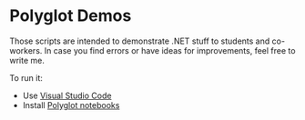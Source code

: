 # Polyglot Demos

Those scripts are intended to demonstrate .NET stuff to students and co-workers. In case you find errors or have ideas for improvements, feel free to write me.

To run it:
- Use [Visual Studio Code](https://code.visualstudio.com/)
- Install [Polyglot notebooks](https://marketplace.visualstudio.com/items?itemName=ms-dotnettools.dotnet-interactive-vscode)